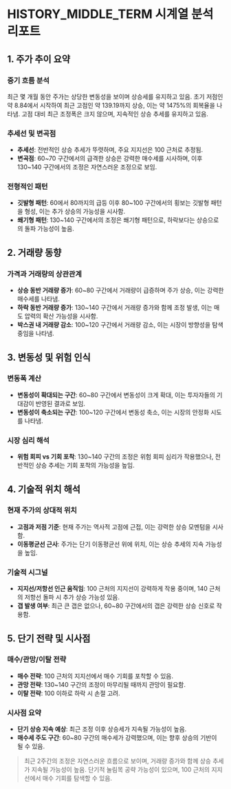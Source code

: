 # HISTORY_MIDDLE_TERM 시계열 분석 리포트

## 1. 주가 추이 요약

### 중기 흐름 분석
최근 몇 개월 동안 주가는 상당한 변동성을 보이며 상승세를 유지하고 있음. 초기 저점인 약 8.84에서 시작하여 최근 고점인 약 139.19까지 상승, 이는 약 1475%의 회복율을 나타냄. 고점 대비 최근 조정폭은 크지 않으며, 지속적인 상승 추세를 유지하고 있음.

### 추세선 및 변곡점
- **추세선**: 전반적인 상승 추세가 뚜렷하며, 주요 지지선은 100 근처로 추정됨.
- **변곡점**: 60~70 구간에서의 급격한 상승은 강력한 매수세를 시사하며, 이후 130~140 구간에서의 조정은 자연스러운 조정으로 보임.

### 전형적인 패턴
- **깃발형 패턴**: 60에서 80까지의 급등 이후 80~100 구간에서의 횡보는 깃발형 패턴을 형성, 이는 추가 상승의 가능성을 시사함.
- **쐐기형 패턴**: 130~140 구간에서의 조정은 쐐기형 패턴으로, 하락보다는 상승으로의 돌파 가능성이 높음.

## 2. 거래량 동향

### 가격과 거래량의 상관관계
- **상승 동반 거래량 증가**: 60~80 구간에서 거래량이 급증하며 주가 상승, 이는 강력한 매수세를 나타냄.
- **하락 동반 거래량 증가**: 130~140 구간에서 거래량 증가와 함께 조정 발생, 이는 매도 압력의 확산 가능성을 시사함.
- **박스권 내 거래량 감소**: 100~120 구간에서 거래량 감소, 이는 시장이 방향성을 탐색 중임을 나타냄.

## 3. 변동성 및 위험 인식

### 변동폭 계산
- **변동성이 확대되는 구간**: 60~80 구간에서 변동성이 크게 확대, 이는 투자자들의 기대감이 반영된 결과로 보임.
- **변동성이 축소되는 구간**: 100~120 구간에서 변동성 축소, 이는 시장의 안정화 시도를 나타냄.

### 시장 심리 해석
- **위험 회피 vs 기회 포착**: 130~140 구간의 조정은 위험 회피 심리가 작용했으나, 전반적인 상승 추세는 기회 포착의 가능성을 높임.

## 4. 기술적 위치 해석

### 현재 주가의 상대적 위치
- **고점과 저점 기준**: 현재 주가는 역사적 고점에 근접, 이는 강력한 상승 모멘텀을 시사함.
- **이동평균선 근사**: 주가는 단기 이동평균선 위에 위치, 이는 상승 추세의 지속 가능성을 높임.

### 기술적 시그널
- **지지선/저항선 인근 움직임**: 100 근처의 지지선이 강력하게 작용 중이며, 140 근처의 저항선 돌파 시 추가 상승 가능성 있음.
- **갭 발생 여부**: 최근 큰 갭은 없으나, 60~80 구간에서의 갭은 강력한 상승 신호로 작용함.

## 5. 단기 전략 및 시사점

### 매수/관망/이탈 전략
- **매수 전략**: 100 근처의 지지선에서 매수 기회를 포착할 수 있음.
- **관망 전략**: 130~140 구간의 조정이 마무리될 때까지 관망이 필요함.
- **이탈 전략**: 100 이하로 하락 시 손절 고려.

### 시사점 요약
- **단기 상승 지속 예상**: 최근 조정 이후 상승세가 지속될 가능성이 높음.
- **매수세 주도 구간**: 60~80 구간의 매수세가 강력했으며, 이는 향후 상승의 기반이 될 수 있음.

> 최근 2주간의 조정은 자연스러운 흐름으로 보이며, 거래량 증가와 함께 상승 추세가 지속될 가능성이 높음. 단기적 눌림목 공략 가능성이 있으며, 100 근처의 지지선에서 매수 기회를 탐색할 수 있음.